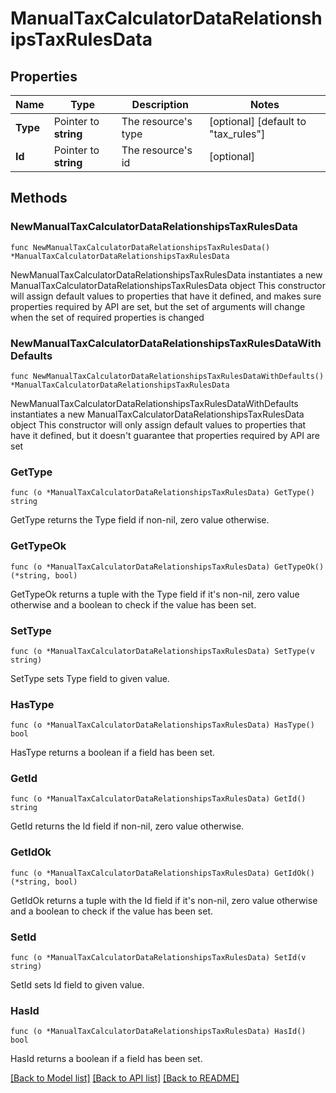 # ManualTaxCalculatorDataRelationshipsTaxRulesData

## Properties

Name | Type | Description | Notes
------------ | ------------- | ------------- | -------------
**Type** | Pointer to **string** | The resource&#39;s type | [optional] [default to "tax_rules"]
**Id** | Pointer to **string** | The resource&#39;s id | [optional] 

## Methods

### NewManualTaxCalculatorDataRelationshipsTaxRulesData

`func NewManualTaxCalculatorDataRelationshipsTaxRulesData() *ManualTaxCalculatorDataRelationshipsTaxRulesData`

NewManualTaxCalculatorDataRelationshipsTaxRulesData instantiates a new ManualTaxCalculatorDataRelationshipsTaxRulesData object
This constructor will assign default values to properties that have it defined,
and makes sure properties required by API are set, but the set of arguments
will change when the set of required properties is changed

### NewManualTaxCalculatorDataRelationshipsTaxRulesDataWithDefaults

`func NewManualTaxCalculatorDataRelationshipsTaxRulesDataWithDefaults() *ManualTaxCalculatorDataRelationshipsTaxRulesData`

NewManualTaxCalculatorDataRelationshipsTaxRulesDataWithDefaults instantiates a new ManualTaxCalculatorDataRelationshipsTaxRulesData object
This constructor will only assign default values to properties that have it defined,
but it doesn't guarantee that properties required by API are set

### GetType

`func (o *ManualTaxCalculatorDataRelationshipsTaxRulesData) GetType() string`

GetType returns the Type field if non-nil, zero value otherwise.

### GetTypeOk

`func (o *ManualTaxCalculatorDataRelationshipsTaxRulesData) GetTypeOk() (*string, bool)`

GetTypeOk returns a tuple with the Type field if it's non-nil, zero value otherwise
and a boolean to check if the value has been set.

### SetType

`func (o *ManualTaxCalculatorDataRelationshipsTaxRulesData) SetType(v string)`

SetType sets Type field to given value.

### HasType

`func (o *ManualTaxCalculatorDataRelationshipsTaxRulesData) HasType() bool`

HasType returns a boolean if a field has been set.

### GetId

`func (o *ManualTaxCalculatorDataRelationshipsTaxRulesData) GetId() string`

GetId returns the Id field if non-nil, zero value otherwise.

### GetIdOk

`func (o *ManualTaxCalculatorDataRelationshipsTaxRulesData) GetIdOk() (*string, bool)`

GetIdOk returns a tuple with the Id field if it's non-nil, zero value otherwise
and a boolean to check if the value has been set.

### SetId

`func (o *ManualTaxCalculatorDataRelationshipsTaxRulesData) SetId(v string)`

SetId sets Id field to given value.

### HasId

`func (o *ManualTaxCalculatorDataRelationshipsTaxRulesData) HasId() bool`

HasId returns a boolean if a field has been set.


[[Back to Model list]](../README.md#documentation-for-models) [[Back to API list]](../README.md#documentation-for-api-endpoints) [[Back to README]](../README.md)


